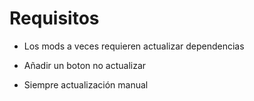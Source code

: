 # Requisitos
- Los mods a veces requieren actualizar dependencias

- Añadir un boton no actualizar
- Siempre actualización manual